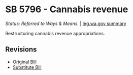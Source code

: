 # SB 5796 - Cannabis revenue
*Status: Referred to Ways & Means.* | [leg.wa.gov summary](https://app.leg.wa.gov/billsummary?BillNumber=5796&Year=2021)

Restructuring cannabis revenue appropriations.

## Revisions
* [Original Bill](1/)
* [Substitute Bill](S/)